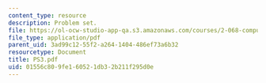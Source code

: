 ```yaml
---
content_type: resource
description: Problem set.
file: https://ol-ocw-studio-app-qa.s3.amazonaws.com/courses/2-068-computational-ocean-acoustics-13-853-spring-2003/01556c809fe160521db32b211f295d0e_PS3.pdf
file_type: application/pdf
parent_uid: 3ad99c12-55f2-a264-1404-486ef73a6b32
resourcetype: Document
title: PS3.pdf
uid: 01556c80-9fe1-6052-1db3-2b211f295d0e
---
```

